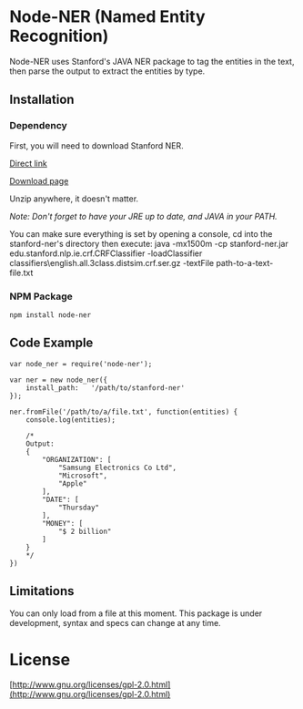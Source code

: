 # Node-NER (Named Entity Recognition) #

Node-NER uses Stanford's JAVA NER package to tag the entities in the text, then parse the output to extract the entities by type.

## Installation ##

### Dependency ###
First, you will need to download Stanford NER.

[Direct link](http://nlp.stanford.edu/software/stanford-ner-2014-10-26.zip)

[Download page](http://nlp.stanford.edu/software/CRF-NER.shtml)

Unzip anywhere, it doesn't matter.

*Note: Don't forget to have your JRE up to date, and JAVA in your PATH.*

You can make sure everything is set by opening a console, cd into the stanford-ner's directory then execute:
	java -mx1500m -cp stanford-ner.jar edu.stanford.nlp.ie.crf.CRFClassifier -loadClassifier classifiers\english.all.3class.distsim.crf.ser.gz -textFile path-to-a-text-file.txt

### NPM Package ###

	npm install node-ner
	

## Code Example ##


	var node_ner = require('node-ner');
	
	var ner = new node_ner({
		install_path:	'/path/to/stanford-ner'
	});
	
	ner.fromFile('/path/to/a/file.txt', function(entities) {
		console.log(entities);

		/*
		Output:
		{
			"ORGANIZATION": [
				"Samsung Electronics Co Ltd",
				"Microsoft",
				"Apple"
			],
			"DATE": [
				"Thursday"
			],
			"MONEY": [
				"$ 2 billion"
			]
		}
		*/
	})


## Limitations ##
You can only load from a file at this moment.
This package is under development, syntax and specs can change at any time.

# License #
[http://www.gnu.org/licenses/gpl-2.0.html](http://www.gnu.org/licenses/gpl-2.0.html)